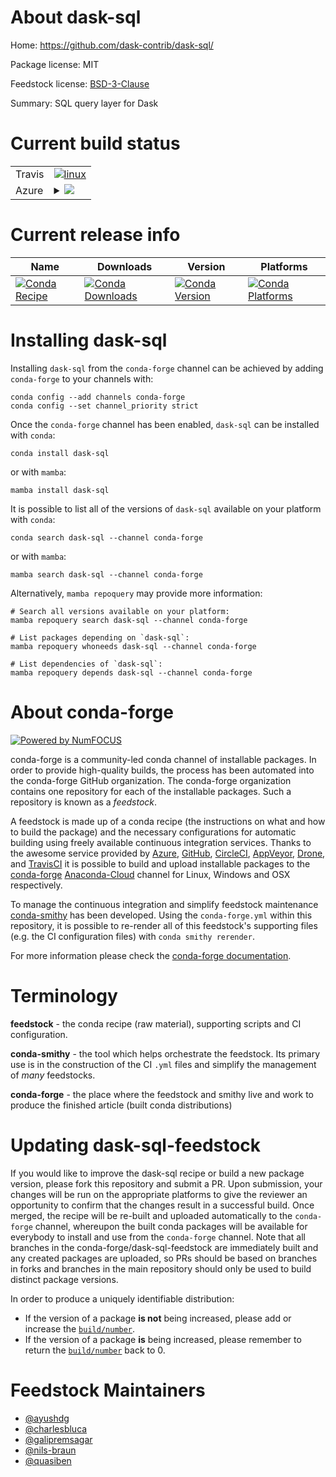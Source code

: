 About dask-sql
==============

Home: https://github.com/dask-contrib/dask-sql/

Package license: MIT

Feedstock license: [BSD-3-Clause](https://github.com/conda-forge/dask-sql-feedstock/blob/main/LICENSE.txt)

Summary: SQL query layer for Dask

Current build status
====================


<table><tr>
    <td>Travis</td>
    <td>
      <a href="https://app.travis-ci.com/conda-forge/dask-sql-feedstock">
        <img alt="linux" src="https://img.shields.io/travis/com/conda-forge/dask-sql-feedstock/main.svg?label=Linux">
      </a>
    </td>
  </tr>
    
  <tr>
    <td>Azure</td>
    <td>
      <details>
        <summary>
          <a href="https://dev.azure.com/conda-forge/feedstock-builds/_build/latest?definitionId=10704&branchName=main">
            <img src="https://dev.azure.com/conda-forge/feedstock-builds/_apis/build/status/dask-sql-feedstock?branchName=main">
          </a>
        </summary>
        <table>
          <thead><tr><th>Variant</th><th>Status</th></tr></thead>
          <tbody><tr>
              <td>linux_64_python3.10.____cpython</td>
              <td>
                <a href="https://dev.azure.com/conda-forge/feedstock-builds/_build/latest?definitionId=10704&branchName=main">
                  <img src="https://dev.azure.com/conda-forge/feedstock-builds/_apis/build/status/dask-sql-feedstock?branchName=main&jobName=linux&configuration=linux_64_python3.10.____cpython" alt="variant">
                </a>
              </td>
            </tr><tr>
              <td>linux_64_python3.8.____cpython</td>
              <td>
                <a href="https://dev.azure.com/conda-forge/feedstock-builds/_build/latest?definitionId=10704&branchName=main">
                  <img src="https://dev.azure.com/conda-forge/feedstock-builds/_apis/build/status/dask-sql-feedstock?branchName=main&jobName=linux&configuration=linux_64_python3.8.____cpython" alt="variant">
                </a>
              </td>
            </tr><tr>
              <td>linux_64_python3.9.____cpython</td>
              <td>
                <a href="https://dev.azure.com/conda-forge/feedstock-builds/_build/latest?definitionId=10704&branchName=main">
                  <img src="https://dev.azure.com/conda-forge/feedstock-builds/_apis/build/status/dask-sql-feedstock?branchName=main&jobName=linux&configuration=linux_64_python3.9.____cpython" alt="variant">
                </a>
              </td>
            </tr><tr>
              <td>linux_aarch64_python3.10.____cpython</td>
              <td>
                <a href="https://dev.azure.com/conda-forge/feedstock-builds/_build/latest?definitionId=10704&branchName=main">
                  <img src="https://dev.azure.com/conda-forge/feedstock-builds/_apis/build/status/dask-sql-feedstock?branchName=main&jobName=linux&configuration=linux_aarch64_python3.10.____cpython" alt="variant">
                </a>
              </td>
            </tr><tr>
              <td>linux_aarch64_python3.8.____cpython</td>
              <td>
                <a href="https://dev.azure.com/conda-forge/feedstock-builds/_build/latest?definitionId=10704&branchName=main">
                  <img src="https://dev.azure.com/conda-forge/feedstock-builds/_apis/build/status/dask-sql-feedstock?branchName=main&jobName=linux&configuration=linux_aarch64_python3.8.____cpython" alt="variant">
                </a>
              </td>
            </tr><tr>
              <td>linux_aarch64_python3.9.____cpython</td>
              <td>
                <a href="https://dev.azure.com/conda-forge/feedstock-builds/_build/latest?definitionId=10704&branchName=main">
                  <img src="https://dev.azure.com/conda-forge/feedstock-builds/_apis/build/status/dask-sql-feedstock?branchName=main&jobName=linux&configuration=linux_aarch64_python3.9.____cpython" alt="variant">
                </a>
              </td>
            </tr><tr>
              <td>linux_ppc64le_python3.10.____cpython</td>
              <td>
                <a href="https://dev.azure.com/conda-forge/feedstock-builds/_build/latest?definitionId=10704&branchName=main">
                  <img src="https://dev.azure.com/conda-forge/feedstock-builds/_apis/build/status/dask-sql-feedstock?branchName=main&jobName=linux&configuration=linux_ppc64le_python3.10.____cpython" alt="variant">
                </a>
              </td>
            </tr><tr>
              <td>linux_ppc64le_python3.8.____cpython</td>
              <td>
                <a href="https://dev.azure.com/conda-forge/feedstock-builds/_build/latest?definitionId=10704&branchName=main">
                  <img src="https://dev.azure.com/conda-forge/feedstock-builds/_apis/build/status/dask-sql-feedstock?branchName=main&jobName=linux&configuration=linux_ppc64le_python3.8.____cpython" alt="variant">
                </a>
              </td>
            </tr><tr>
              <td>linux_ppc64le_python3.9.____cpython</td>
              <td>
                <a href="https://dev.azure.com/conda-forge/feedstock-builds/_build/latest?definitionId=10704&branchName=main">
                  <img src="https://dev.azure.com/conda-forge/feedstock-builds/_apis/build/status/dask-sql-feedstock?branchName=main&jobName=linux&configuration=linux_ppc64le_python3.9.____cpython" alt="variant">
                </a>
              </td>
            </tr><tr>
              <td>osx_64_python3.10.____cpython</td>
              <td>
                <a href="https://dev.azure.com/conda-forge/feedstock-builds/_build/latest?definitionId=10704&branchName=main">
                  <img src="https://dev.azure.com/conda-forge/feedstock-builds/_apis/build/status/dask-sql-feedstock?branchName=main&jobName=osx&configuration=osx_64_python3.10.____cpython" alt="variant">
                </a>
              </td>
            </tr><tr>
              <td>osx_64_python3.8.____cpython</td>
              <td>
                <a href="https://dev.azure.com/conda-forge/feedstock-builds/_build/latest?definitionId=10704&branchName=main">
                  <img src="https://dev.azure.com/conda-forge/feedstock-builds/_apis/build/status/dask-sql-feedstock?branchName=main&jobName=osx&configuration=osx_64_python3.8.____cpython" alt="variant">
                </a>
              </td>
            </tr><tr>
              <td>osx_64_python3.9.____cpython</td>
              <td>
                <a href="https://dev.azure.com/conda-forge/feedstock-builds/_build/latest?definitionId=10704&branchName=main">
                  <img src="https://dev.azure.com/conda-forge/feedstock-builds/_apis/build/status/dask-sql-feedstock?branchName=main&jobName=osx&configuration=osx_64_python3.9.____cpython" alt="variant">
                </a>
              </td>
            </tr><tr>
              <td>win_64_python3.10.____cpython</td>
              <td>
                <a href="https://dev.azure.com/conda-forge/feedstock-builds/_build/latest?definitionId=10704&branchName=main">
                  <img src="https://dev.azure.com/conda-forge/feedstock-builds/_apis/build/status/dask-sql-feedstock?branchName=main&jobName=win&configuration=win_64_python3.10.____cpython" alt="variant">
                </a>
              </td>
            </tr><tr>
              <td>win_64_python3.8.____cpython</td>
              <td>
                <a href="https://dev.azure.com/conda-forge/feedstock-builds/_build/latest?definitionId=10704&branchName=main">
                  <img src="https://dev.azure.com/conda-forge/feedstock-builds/_apis/build/status/dask-sql-feedstock?branchName=main&jobName=win&configuration=win_64_python3.8.____cpython" alt="variant">
                </a>
              </td>
            </tr><tr>
              <td>win_64_python3.9.____cpython</td>
              <td>
                <a href="https://dev.azure.com/conda-forge/feedstock-builds/_build/latest?definitionId=10704&branchName=main">
                  <img src="https://dev.azure.com/conda-forge/feedstock-builds/_apis/build/status/dask-sql-feedstock?branchName=main&jobName=win&configuration=win_64_python3.9.____cpython" alt="variant">
                </a>
              </td>
            </tr>
          </tbody>
        </table>
      </details>
    </td>
  </tr>
</table>

Current release info
====================

| Name | Downloads | Version | Platforms |
| --- | --- | --- | --- |
| [![Conda Recipe](https://img.shields.io/badge/recipe-dask--sql-green.svg)](https://anaconda.org/conda-forge/dask-sql) | [![Conda Downloads](https://img.shields.io/conda/dn/conda-forge/dask-sql.svg)](https://anaconda.org/conda-forge/dask-sql) | [![Conda Version](https://img.shields.io/conda/vn/conda-forge/dask-sql.svg)](https://anaconda.org/conda-forge/dask-sql) | [![Conda Platforms](https://img.shields.io/conda/pn/conda-forge/dask-sql.svg)](https://anaconda.org/conda-forge/dask-sql) |

Installing dask-sql
===================

Installing `dask-sql` from the `conda-forge` channel can be achieved by adding `conda-forge` to your channels with:

```
conda config --add channels conda-forge
conda config --set channel_priority strict
```

Once the `conda-forge` channel has been enabled, `dask-sql` can be installed with `conda`:

```
conda install dask-sql
```

or with `mamba`:

```
mamba install dask-sql
```

It is possible to list all of the versions of `dask-sql` available on your platform with `conda`:

```
conda search dask-sql --channel conda-forge
```

or with `mamba`:

```
mamba search dask-sql --channel conda-forge
```

Alternatively, `mamba repoquery` may provide more information:

```
# Search all versions available on your platform:
mamba repoquery search dask-sql --channel conda-forge

# List packages depending on `dask-sql`:
mamba repoquery whoneeds dask-sql --channel conda-forge

# List dependencies of `dask-sql`:
mamba repoquery depends dask-sql --channel conda-forge
```


About conda-forge
=================

[![Powered by
NumFOCUS](https://img.shields.io/badge/powered%20by-NumFOCUS-orange.svg?style=flat&colorA=E1523D&colorB=007D8A)](https://numfocus.org)

conda-forge is a community-led conda channel of installable packages.
In order to provide high-quality builds, the process has been automated into the
conda-forge GitHub organization. The conda-forge organization contains one repository
for each of the installable packages. Such a repository is known as a *feedstock*.

A feedstock is made up of a conda recipe (the instructions on what and how to build
the package) and the necessary configurations for automatic building using freely
available continuous integration services. Thanks to the awesome service provided by
[Azure](https://azure.microsoft.com/en-us/services/devops/), [GitHub](https://github.com/),
[CircleCI](https://circleci.com/), [AppVeyor](https://www.appveyor.com/),
[Drone](https://cloud.drone.io/welcome), and [TravisCI](https://travis-ci.com/)
it is possible to build and upload installable packages to the
[conda-forge](https://anaconda.org/conda-forge) [Anaconda-Cloud](https://anaconda.org/)
channel for Linux, Windows and OSX respectively.

To manage the continuous integration and simplify feedstock maintenance
[conda-smithy](https://github.com/conda-forge/conda-smithy) has been developed.
Using the ``conda-forge.yml`` within this repository, it is possible to re-render all of
this feedstock's supporting files (e.g. the CI configuration files) with ``conda smithy rerender``.

For more information please check the [conda-forge documentation](https://conda-forge.org/docs/).

Terminology
===========

**feedstock** - the conda recipe (raw material), supporting scripts and CI configuration.

**conda-smithy** - the tool which helps orchestrate the feedstock.
                   Its primary use is in the construction of the CI ``.yml`` files
                   and simplify the management of *many* feedstocks.

**conda-forge** - the place where the feedstock and smithy live and work to
                  produce the finished article (built conda distributions)


Updating dask-sql-feedstock
===========================

If you would like to improve the dask-sql recipe or build a new
package version, please fork this repository and submit a PR. Upon submission,
your changes will be run on the appropriate platforms to give the reviewer an
opportunity to confirm that the changes result in a successful build. Once
merged, the recipe will be re-built and uploaded automatically to the
`conda-forge` channel, whereupon the built conda packages will be available for
everybody to install and use from the `conda-forge` channel.
Note that all branches in the conda-forge/dask-sql-feedstock are
immediately built and any created packages are uploaded, so PRs should be based
on branches in forks and branches in the main repository should only be used to
build distinct package versions.

In order to produce a uniquely identifiable distribution:
 * If the version of a package **is not** being increased, please add or increase
   the [``build/number``](https://docs.conda.io/projects/conda-build/en/latest/resources/define-metadata.html#build-number-and-string).
 * If the version of a package **is** being increased, please remember to return
   the [``build/number``](https://docs.conda.io/projects/conda-build/en/latest/resources/define-metadata.html#build-number-and-string)
   back to 0.

Feedstock Maintainers
=====================

* [@ayushdg](https://github.com/ayushdg/)
* [@charlesbluca](https://github.com/charlesbluca/)
* [@galipremsagar](https://github.com/galipremsagar/)
* [@nils-braun](https://github.com/nils-braun/)
* [@quasiben](https://github.com/quasiben/)

